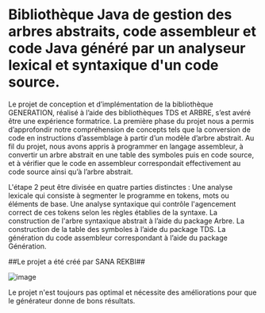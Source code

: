 # Bibliothèque Java de gestion des arbres abstraits, code assembleur et code Java généré par un analyseur lexical et syntaxique d'un code source.

Le projet de conception et d’implémentation de la bibliothèque GENERATION, réalisé à l’aide des bibliothèques TDS et ARBRE, s’est avéré être une expérience formatrice. La première phase du projet nous a permis d’approfondir notre compréhension de concepts tels que la conversion de code en instructions d’assemblage à partir d’un modèle d’arbre abstrait. Au fil du projet, nous avons appris à programmer en langage assembleur, à convertir un arbre abstrait en une table des symboles puis en code source, et à vérifier que le code en assembleur correspondait effectivement au code source ainsi qu’à l’arbre abstrait.

L'étape 2 peut être divisée en quatre parties distinctes :
Une analyse lexicale qui consiste à segmenter le programme en tokens, mots ou éléments de base.
Une analyse syntaxique qui contrôle l'agencement correct de ces tokens selon les règles établies de la syntaxe.
La construction de l'arbre syntaxique abstrait à l’aide du package Arbre.
La construction de la table des symboles à l’aide du package TDS.
La génération du code assembleur correspondant à l’aide du package Génération.

##Le projet a été créé par SANA REKBI##

![image](https://github.com/sana-rekbi/Generateur/assets/138128268/34828ea4-44aa-4f66-897f-c2ea9c43ac67)

Le projet n'est toujours pas optimal et nécessite des améliorations pour que le générateur donne de bons résultats.
